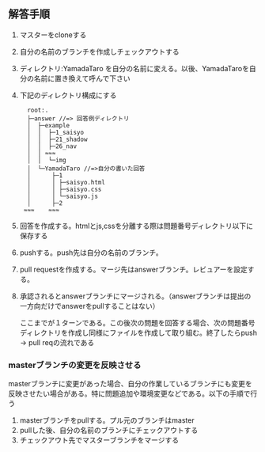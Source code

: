 ## 解答手順

1. マスターをcloneする
1. 自分の名前のブランチを作成しチェックアウトする
1. ディレクトリ:YamadaTaro を自分の名前に変える。以後、YamadaTaroを自分の名前に置き換えて呼んで下さい
1. 下記のディレクトリ構成にする
    ```
      root:.
      ├─answer //=> 回答例ディレクトリ
      │  ├─example
      │  │  ├─1_saisyo
      │  │  ├─21_shadow
      │  │  ├─26_nav
      │  │ ≈≈≈
      │  │  └─img
      │  └─YamadaTaro //=>自分の書いた回答
      │      ├─1
      │      │ ├─saisyo.html
      │      │ ├─saisyo.css
      │      │ └─saisyo.js
      │      ├─2
     ≈≈≈    ≈≈≈
    ```

1. 回答を作成する。htmlとjs,cssを分離する際は問題番号ディレクトリ以下に保存する
1. pushする。push先は自分の名前のブランチ。
1. pull requestを作成する。マージ先はanswerブランチ。レビュアーを設定する。
1. 承認されるとanswerブランチにマージされる。（answerブランチは提出の一方向だけでanswerをpullすることはない）
    
    ここまでが１ターンである。この後次の問題を回答する場合、次の問題番号ディレクトリを作成し同様にファイルを作成して取り組む。終了したらpush -> pull reqの流れである


### masterブランチの変更を反映させる
masterブランチに変更があった場合、自分の作業しているブランチにも変更を反映させたい場合がある。特に問題追加や環境変更などである。以下の手順で行う

1. masterブランチをpullする。プル元のブランチはmaster
1. pullした後、自分の名前のブランチにチェックアウトする
1. チェックアウト先でマスターブランチをマージする

